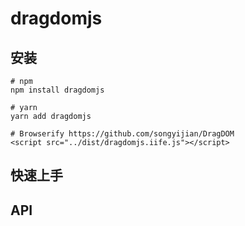 # dragdomjs

## 安装

```shell
# npm
npm install dragdomjs

# yarn
yarn add dragdomjs

# Browserify https://github.com/songyijian/DragDOM
<script src="../dist/dragdomjs.iife.js"></script>
```

## 快速上手

## API
